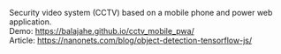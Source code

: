 Security video system (CCTV) based on a mobile phone and power web application.
<br>
Demo: https://balajahe.github.io/cctv_mobile_pwa/
<br>
Article: https://nanonets.com/blog/object-detection-tensorflow-js/